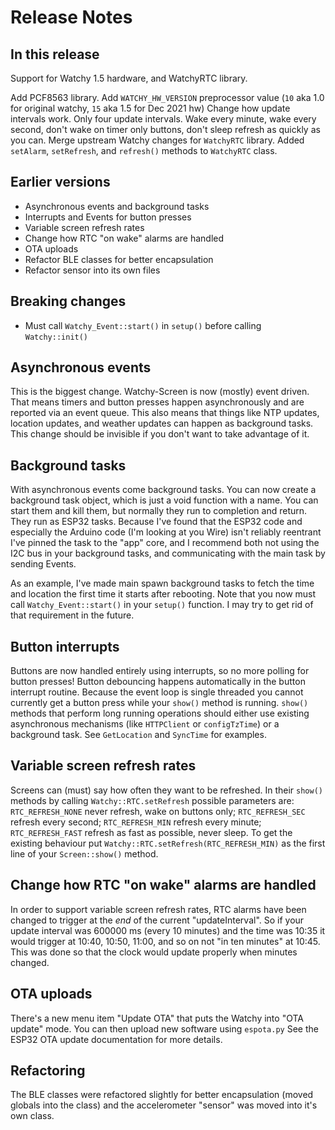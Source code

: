 # Release Notes

## In this release

Support for Watchy 1.5 hardware, and WatchyRTC library.

Add PCF8563 library.
Add `WATCHY_HW_VERSION` preprocessor value (`10` aka 1.0 for original watchy, `15` aka 1.5 for Dec 2021 hw)
Change how update intervals work. Only four update intervals. Wake every minute, wake every second, don't wake on timer only buttons, don't sleep refresh as quickly as you can.
Merge upstream Watchy changes for `WatchyRTC` library.
Added `setAlarm`, `setRefresh`, and `refresh()` methods to `WatchyRTC` class.

## Earlier versions

* Asynchronous events and background tasks
* Interrupts and Events for button presses
* Variable screen refresh rates
* Change how RTC "on wake" alarms are handled
* OTA uploads
* Refactor BLE classes for better encapsulation
* Refactor sensor into its own files

## Breaking changes

* Must call `Watchy_Event::start()` in `setup()` before calling `Watchy::init()`

## Asynchronous events

This is the biggest change. Watchy-Screen is now (mostly) event driven. That means timers and button presses happen asynchronously and are reported via an event queue. This also means that things like NTP updates, location updates, and weather updates can happen as background tasks. This change should be invisible if you don't want to take advantage of it.

## Background tasks

With asynchronous events come background tasks. You can now create a background task object, which is just a void function with a name. You can start them and kill them, but normally they run to completion and return. They run as ESP32 tasks. Because I've found that the ESP32 code and especially the Arduino code (I'm looking at you Wire) isn't reliably reentrant I've pinned the task to the "app" core, and I recommend both not using the I2C bus in your background tasks, and communicating with the main task by sending Events.

As an example, I've made main spawn background tasks to fetch the time and location the first time it starts after rebooting. Note that you now must call `Watchy_Event::start()` in your `setup()` function. I may try to get rid of that requirement in the future.

## Button interrupts

Buttons are now handled entirely using interrupts, so no more polling for button presses! Button debouncing happens automatically in the button interrupt routine. Because the event loop is single threaded you cannot currently get a button press while your `show()` method is running. `show()` methods that perform long running operations should either use existing asynchronous mechanisms (like `HTTPClient` or `configTzTime`) or a background task. See `GetLocation` and `SyncTime` for examples.

## Variable screen refresh rates

Screens can (must) say how often they want to be refreshed. In their `show()` methods by calling `Watchy::RTC.setRefresh` possible parameters are:
`RTC_REFRESH_NONE` never refresh, wake on buttons only;
`RTC_REFRESH_SEC` refresh every second;
`RTC_REFRESH_MIN` refresh every minute;
`RTC_REFRESH_FAST` refresh as fast as possible, never sleep. To get the existing behaviour put `Watchy::RTC.setRefresh(RTC_REFRESH_MIN)` as the first line of your `Screen::show()` method.

## Change how RTC "on wake" alarms are handled

In order to support variable screen refresh rates, RTC alarms have been changed to trigger at the *end* of the current "updateInterval". So if your update interval was 600000 ms (every 10 minutes) and the time was 10:35 it would trigger at 10:40, 10:50, 11:00, and so on not "in ten minutes" at 10:45. This was done so that the clock would update properly when minutes changed.

## OTA uploads

There's a new menu item "Update OTA" that puts the Watchy into "OTA update" mode. You can then upload new software using `espota.py` See the ESP32 OTA update documentation for more details.

## Refactoring

The BLE classes were refactored slightly for better encapsulation (moved globals into the class) and the accelerometer "sensor" was moved into it's own class.
